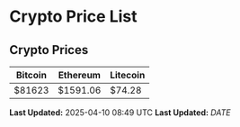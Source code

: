 # Crypto Price List

## Crypto Prices
| Bitcoin | Ethereum | Litecoin |
| ------- | -------- | -------- |
| $81623 | $1591.06 | $74.28 |
**Last Updated:** 2025-04-10 08:49 UTC
**Last Updated:** $DATE$
